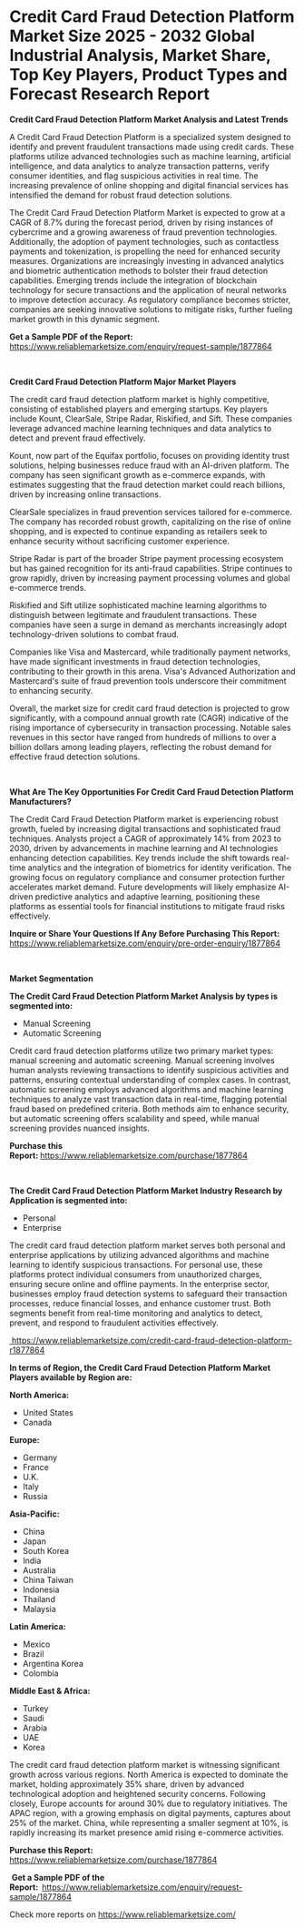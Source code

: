 <p><h1>Credit Card Fraud Detection Platform Market Size 2025 - 2032 Global Industrial Analysis, Market Share, Top Key Players, Product Types and Forecast Research Report</h1></p><p><strong>Credit Card Fraud Detection Platform Market Analysis and Latest Trends</strong></p>
<p><p>A Credit Card Fraud Detection Platform is a specialized system designed to identify and prevent fraudulent transactions made using credit cards. These platforms utilize advanced technologies such as machine learning, artificial intelligence, and data analytics to analyze transaction patterns, verify consumer identities, and flag suspicious activities in real time. The increasing prevalence of online shopping and digital financial services has intensified the demand for robust fraud detection solutions.</p><p>The Credit Card Fraud Detection Platform Market is expected to grow at a CAGR of 8.7% during the forecast period, driven by rising instances of cybercrime and a growing awareness of fraud prevention technologies. Additionally, the adoption of payment technologies, such as contactless payments and tokenization, is propelling the need for enhanced security measures. Organizations are increasingly investing in advanced analytics and biometric authentication methods to bolster their fraud detection capabilities. Emerging trends include the integration of blockchain technology for secure transactions and the application of neural networks to improve detection accuracy. As regulatory compliance becomes stricter, companies are seeking innovative solutions to mitigate risks, further fueling market growth in this dynamic segment.</p></p>
<p><strong>Get a Sample PDF of the Report:&nbsp;</strong> <a href="https://www.reliablemarketsize.com/enquiry/request-sample/1877864?utm_campaign=2747&utm_medium=2&utm_source=Github&utm_content=ia&utm_term=11032025&utm_id=credit-card-fraud-detection-platform">https://www.reliablemarketsize.com/enquiry/request-sample/1877864</a></p>
<p>&nbsp;</p>
<p><strong>Credit Card Fraud Detection Platform Major Market Players</strong></p>
<p><p>The credit card fraud detection platform market is highly competitive, consisting of established players and emerging startups. Key players include Kount, ClearSale, Stripe Radar, Riskified, and Sift. These companies leverage advanced machine learning techniques and data analytics to detect and prevent fraud effectively.</p><p>Kount, now part of the Equifax portfolio, focuses on providing identity trust solutions, helping businesses reduce fraud with an AI-driven platform. The company has seen significant growth as e-commerce expands, with estimates suggesting that the fraud detection market could reach billions, driven by increasing online transactions.</p><p>ClearSale specializes in fraud prevention services tailored for e-commerce. The company has recorded robust growth, capitalizing on the rise of online shopping, and is expected to continue expanding as retailers seek to enhance security without sacrificing customer experience.</p><p>Stripe Radar is part of the broader Stripe payment processing ecosystem but has gained recognition for its anti-fraud capabilities. Stripe continues to grow rapidly, driven by increasing payment processing volumes and global e-commerce trends.</p><p>Riskified and Sift utilize sophisticated machine learning algorithms to distinguish between legitimate and fraudulent transactions. These companies have seen a surge in demand as merchants increasingly adopt technology-driven solutions to combat fraud.</p><p>Companies like Visa and Mastercard, while traditionally payment networks, have made significant investments in fraud detection technologies, contributing to their growth in this arena. Visa's Advanced Authorization and Mastercard's suite of fraud prevention tools underscore their commitment to enhancing security.</p><p>Overall, the market size for credit card fraud detection is projected to grow significantly, with a compound annual growth rate (CAGR) indicative of the rising importance of cybersecurity in transaction processing. Notable sales revenues in this sector have ranged from hundreds of millions to over a billion dollars among leading players, reflecting the robust demand for effective fraud detection solutions.</p></p>
<p>&nbsp;</p>
<p><strong>What Are The Key Opportunities For Credit Card Fraud Detection Platform Manufacturers?</strong></p>
<p><p>The Credit Card Fraud Detection Platform market is experiencing robust growth, fueled by increasing digital transactions and sophisticated fraud techniques. Analysts project a CAGR of approximately 14% from 2023 to 2030, driven by advancements in machine learning and AI technologies enhancing detection capabilities. Key trends include the shift towards real-time analytics and the integration of biometrics for identity verification. The growing focus on regulatory compliance and consumer protection further accelerates market demand. Future developments will likely emphasize AI-driven predictive analytics and adaptive learning, positioning these platforms as essential tools for financial institutions to mitigate fraud risks effectively.</p></p>
<p><strong>Inquire or Share Your Questions If Any Before Purchasing This Report:</strong> <a href="https://www.reliablemarketsize.com/enquiry/pre-order-enquiry/1877864?utm_campaign=2747&utm_medium=2&utm_source=Github&utm_content=ia&utm_term=11032025&utm_id=credit-card-fraud-detection-platform">https://www.reliablemarketsize.com/enquiry/pre-order-enquiry/1877864</a></p>
<p>&nbsp;</p>
<p><strong>Market Segmentation</strong></p>
<p><strong>The Credit Card Fraud Detection Platform Market Analysis by types is segmented into:</strong></p>
<p><ul><li>Manual Screening</li><li>Automatic Screening</li></ul></p>
<p><p>Credit card fraud detection platforms utilize two primary market types: manual screening and automatic screening. Manual screening involves human analysts reviewing transactions to identify suspicious activities and patterns, ensuring contextual understanding of complex cases. In contrast, automatic screening employs advanced algorithms and machine learning techniques to analyze vast transaction data in real-time, flagging potential fraud based on predefined criteria. Both methods aim to enhance security, but automatic screening offers scalability and speed, while manual screening provides nuanced insights.</p></p>
<p><strong>Purchase this Report:&nbsp;</strong><a href="https://www.reliablemarketsize.com/purchase/1877864?utm_campaign=2747&utm_medium=2&utm_source=Github&utm_content=ia&utm_term=11032025&utm_id=credit-card-fraud-detection-platform">https://www.reliablemarketsize.com/purchase/1877864</a></p>
<p>&nbsp;</p>
<p><strong>The Credit Card Fraud Detection Platform Market Industry Research by Application is segmented into:</strong></p>
<p><ul><li>Personal</li><li>Enterprise</li></ul></p>
<p><p>The credit card fraud detection platform market serves both personal and enterprise applications by utilizing advanced algorithms and machine learning to identify suspicious transactions. For personal use, these platforms protect individual consumers from unauthorized charges, ensuring secure online and offline payments. In the enterprise sector, businesses employ fraud detection systems to safeguard their transaction processes, reduce financial losses, and enhance customer trust. Both segments benefit from real-time monitoring and analytics to detect, prevent, and respond to fraudulent activities effectively.</p></p>
<p><a href="https://www.reliablemarketsize.com/credit-card-fraud-detection-platform-r1877864?utm_campaign=2747&utm_medium=2&utm_source=Github&utm_content=ia&utm_term=11032025&utm_id=credit-card-fraud-detection-platform">&nbsp;https://www.reliablemarketsize.com/credit-card-fraud-detection-platform-r1877864</a></p>
<p><strong>In terms of Region, the Credit Card Fraud Detection Platform Market Players available by Region are:</strong></p>
<p>
    <p> <strong> North America: </strong>
        <ul>
            <li>United States</li>
            <li>Canada</li>
        </ul>
        </p> 
    <p> <strong> Europe: </strong>
        <ul>
            <li>Germany</li>
            <li>France</li>
            <li>U.K.</li>
            <li>Italy</li>
            <li>Russia</li>
        </ul>
        </p> 
    <p> <strong> Asia-Pacific: </strong>
        <ul>
            <li>China</li>
            <li>Japan</li>
            <li>South Korea</li>
            <li>India</li>
            <li>Australia</li>
            <li>China Taiwan</li>
            <li>Indonesia</li>
            <li>Thailand</li>
            <li>Malaysia</li>
        </ul>
        </p> 
    <p> <strong> Latin America: </strong>
        <ul>
            <li>Mexico</li>
            <li>Brazil</li>
            <li>Argentina Korea</li>
            <li>Colombia</li>
        </ul>
        </p> 
    <p> <strong> Middle East & Africa: </strong>
        <ul>
            <li>Turkey</li>
            <li>Saudi</li>
            <li>Arabia</li>
            <li>UAE</li>
            <li>Korea</li>
        </ul>
    </p>
    </p>
<p><p>The credit card fraud detection platform market is witnessing significant growth across various regions. North America is expected to dominate the market, holding approximately 35% share, driven by advanced technological adoption and heightened security concerns. Following closely, Europe accounts for around 30% due to regulatory initiatives. The APAC region, with a growing emphasis on digital payments, captures about 25% of the market. China, while representing a smaller segment at 10%, is rapidly increasing its market presence amid rising e-commerce activities.</p></p>
<p><strong>Purchase this Report: </strong><a href="https://www.reliablemarketsize.com/purchase/1877864?utm_campaign=2747&utm_medium=2&utm_source=Github&utm_content=ia&utm_term=11032025&utm_id=credit-card-fraud-detection-platform">https://www.reliablemarketsize.com/purchase/1877864</a></p>
<p>&nbsp;<strong>Get a Sample PDF of the Report:&nbsp;&nbsp;</strong><a href="https://www.reliablemarketsize.com/enquiry/request-sample/1877864?utm_campaign=2747&utm_medium=2&utm_source=Github&utm_content=ia&utm_term=11032025&utm_id=credit-card-fraud-detection-platform">https://www.reliablemarketsize.com/enquiry/request-sample/1877864</a></p>
<p><strong></strong></p>
<p>Check more reports on <a href="https://www.reliablemarketsize.com/?utm_campaign=2747&utm_medium=2&utm_source=Github&utm_content=ia&utm_term=11032025&utm_id=credit-card-fraud-detection-platform">https://www.reliablemarketsize.com/</a></p>